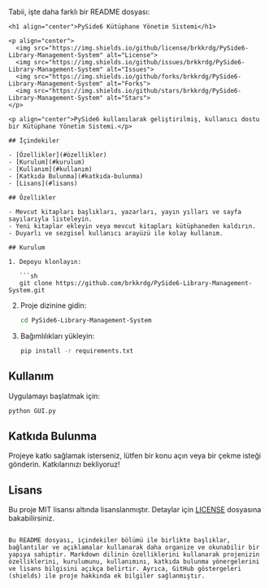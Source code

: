 Tabii, işte daha farklı bir README dosyası:

```
<h1 align="center">PySide6 Kütüphane Yönetim Sistemi</h1>

<p align="center">
  <img src="https://img.shields.io/github/license/brkkrdg/PySide6-Library-Management-System" alt="License">
  <img src="https://img.shields.io/github/issues/brkkrdg/PySide6-Library-Management-System" alt="Issues">
  <img src="https://img.shields.io/github/forks/brkkrdg/PySide6-Library-Management-System" alt="Forks">
  <img src="https://img.shields.io/github/stars/brkkrdg/PySide6-Library-Management-System" alt="Stars">
</p>

<p align="center">PySide6 kullanılarak geliştirilmiş, kullanıcı dostu bir Kütüphane Yönetim Sistemi.</p>

## İçindekiler

- [Özellikler](#özellikler)
- [Kurulum](#kurulum)
- [Kullanım](#kullanım)
- [Katkıda Bulunma](#katkıda-bulunma)
- [Lisans](#lisans)

## Özellikler

- Mevcut kitapları başlıkları, yazarları, yayın yılları ve sayfa sayılarıyla listeleyin.
- Yeni kitaplar ekleyin veya mevcut kitapları kütüphaneden kaldırın.
- Duyarlı ve sezgisel kullanıcı arayüzü ile kolay kullanım.

## Kurulum

1. Depoyu klonlayın:

   ```sh
   git clone https://github.com/brkkrdg/PySide6-Library-Management-System.git
   ```

2. Proje dizinine gidin:

   ```sh
   cd PySide6-Library-Management-System
   ```

3. Bağımlılıkları yükleyin:

   ```sh
   pip install -r requirements.txt
   ```

## Kullanım

Uygulamayı başlatmak için:

```sh
python GUI.py
```

## Katkıda Bulunma

Projeye katkı sağlamak isterseniz, lütfen bir konu açın veya bir çekme isteği gönderin. Katkılarınızı bekliyoruz!

## Lisans

Bu proje MIT lisansı altında lisanslanmıştır. Detaylar için [LICENSE](LICENSE) dosyasına bakabilirsiniz.
```

Bu README dosyası, içindekiler bölümü ile birlikte başlıklar, bağlantılar ve açıklamalar kullanarak daha organize ve okunabilir bir yapıya sahiptir. Markdown dilinin özelliklerini kullanarak projenizin özelliklerini, kurulumunu, kullanımını, katkıda bulunma yönergelerini ve lisans bilgisini açıkça belirtir. Ayrıca, GitHub göstergeleri (shields) ile proje hakkında ek bilgiler sağlanmıştır.
